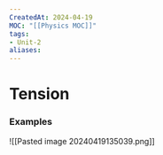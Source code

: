 ```yaml
---
CreatedAt: 2024-04-19
MOC: "[[Physics MOC]]"
tags:
- Unit-2
aliases:
---
```

# Tension
### Examples
![[Pasted image 20240419135039.png]]
